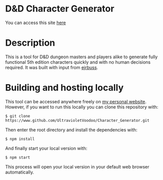 # D&D Character Generator
You can access this site [here](https://ultravioletvoodoo.github.io/Character_Generator/)
# Description
This is a tool for D&D dungeon masters and players alike to generate fully functional 5th edition characters quickly and with no human decisions required. It was built with input from [ejrbuss](https://github.com/ejrbuss).
# Building and hosting locally
This tool can be accessed anywhere freely on [my personal website](https://ultravioletvoodoo.github.io/Character_Generator/). However, if you want to run this locally you can clone this repository with:
```
$ git clone https://www.github.com/UltravioletVoodoo/Character_Generator.git
```
Then enter the root directory and install the dependencies with:  
```
$ npm install
```
And finally start your local version with:  
```
$ npm start
```
This process will open your local version in your default web browser automatically.

